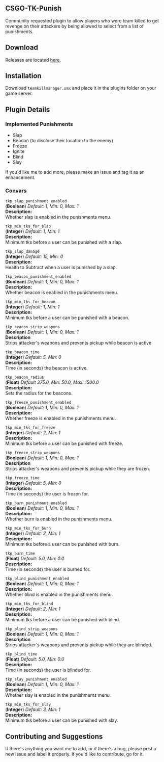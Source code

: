## CSGO-TK-Punish
Community requested plugin to allow players who were team killed to get revenge on their attackers by being allowed to select from a list of punishments.

## Download
Releases are located [here](https://github.com/ZachPerkitny/csgo-tk-punish/releases).

## Installation
Download `teamkillmanager.smx` and place it in the plugins folder on your game server.

## Plugin Details
### Implemented Punishments
* Slap
* Beacon (to disclose their location to the enemy)
* Freeze
* Ignite
* Blind
* Slay

If you'd like me to add more, please make an issue and tag it as an enhancement.

### Convars
`tkp_slap_punishment_enabled`  
(**Boolean**) *Default: 1, Min: 0, Max: 1*  
**Description:**  
Whether slap is enabled in the punishments menu.

`tkp_min_tks_for_slap`  
(**Integer**) *Default: 1, Min: 1*  
**Description:**  
Minimum tks before a user can be punished with a slap.  

`tkp_slap_damage`  
(**Integer**) *Default: 15, Min: 0*  
**Description:**  
Health to Subtract when a user is punished by a slap.  

`tkp_beacon_punishment_enabled`  
(**Boolean**) *Default: 1, Min: 0, Max: 1*  
**Description:**  
Whether beacon is enabled in the punishments menu.  

`tkp_min_tks_for_beacon`  
(**Integer**) *Default: 1, Min: 1*  
**Description:**  
Minimum tks before a user can be punished with a beacon.  

`tkp_beacon_strip_weapons`  
(**Boolean**) *Default: 1, Min: 0, Max: 1*  
**Description**  
Strips attacker's weapons and prevents pickup while beacon is active  

`tkp_beacon_time`  
(**Integer**) *Default: 5, Min: 0*  
**Description:**  
Time (in seconds) the beacon is active.  

`tkp_beacon_radius`  
(**Float**) *Default 375.0, Min: 50.0, Max: 1500.0*  
**Description:**  
Sets the radius for the beacons.  

`tkp_freeze_punishment_enabled`  
(**Boolean**) *Default: 1, Min: 0, Max: 1*  
**Description:**  
Whether freeze is enabled in the punishments menu.  

`tkp_min_tks_for_freeze`  
(**Integer**) *Default: 2, Min: 1*  
**Description:**  
Minimum tks before a user can be punished with freeze.

`tkp_freeze_strip_weapons`  
(**Boolean**) *Default: 1, Min: 0, Max: 1*  
**Description**  
Strips attacker's weapons and prevents pickup while they are frozen.    

`tkp_freeze_time`  
(**Integer**) *Default: 5, Min: 0*  
**Description:**  
Time (in seconds) the user is frozen for.  

`tkp_burn_punishment_enabled`  
(**Boolean**) *Default: 1, Min: 0, Max: 1*  
**Description:**  
Whether burn is enabled in the punishments menu.  

`tkp_min_tks_for_burn`  
(**Integer**) *Default: 2, Min: 1*  
**Description:**  
Minimum tks before a user can be punished with burn.  

`tkp_burn_time`  
(**Float**) *Default: 5.0, Min: 0.0*  
**Description:**  
Time (in seconds) the user is burned for.  

`tkp_blind_punishment_enabled`  
(**Boolean**) *Default: 1, Min: 0, Max: 1*  
**Description:**  
Whether blind is enabled in the punishments menu.  

`tkp_min_tks_for_blind`  
(**Integer**) *Default: 2, Min: 1*  
**Description:**  
Minimum tks before a user can be punished with blind.  

`tkp_blind_strip_weapons`  
(**Boolean**) *Default: 1, Min: 0, Max: 1*  
**Description**  
Strips attacker's weapons and prevents pickup while they are blinded.     

`tkp_blind_time`  
(**Float**) *Default: 5.0, Min: 0.0*  
**Description:**  
Time (in seconds) the user is blinded for.    

`tkp_slay_punishment_enabled`  
(**Boolean**) *Default: 1, Min: 0, Max: 1*  
**Description:**  
Whether slay is enabled in the punishments menu.

`tkp_min_tks_for_slay`  
(**Integer**) *Default: 3, Min: 1*  
**Description:**  
Minimum tks before a user can be punished with slay.

## Contributing and Suggestions
If there's anything you want me to add, or if there's a bug, please post a new issue and label it properly. If you'd like to contribute, go for it.
